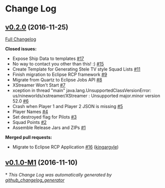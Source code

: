 # Change Log

## [v0.2.0](https://github.com/kingargyle/xstreamer/tree/v0.2.0) (2016-11-25)
[Full Changelog](https://github.com/kingargyle/xstreamer/compare/v0.1.0-M1...v0.2.0)

**Closed issues:**

- Expose Ship Data to templates [\#17](https://github.com/kingargyle/xstreamer/issues/17)
- No way to contact you other than this! :\) [\#15](https://github.com/kingargyle/xstreamer/issues/15)
- Create Template for Generating Stele TV style Squad Lists [\#11](https://github.com/kingargyle/xstreamer/issues/11)
- Finish migration to Eclipse RCP framework [\#9](https://github.com/kingargyle/xstreamer/issues/9)
- Migrate from Quartz to Eclipse Jobs API [\#8](https://github.com/kingargyle/xstreamer/issues/8)
- XStreamer Won't Start [\#7](https://github.com/kingargyle/xstreamer/issues/7)
- xception in thread "main" java.lang.UnsupportedClassVersionError: us/nineworlds/xstreamer/XStreamer : Unsupported major.minor version 52.0 [\#6](https://github.com/kingargyle/xstreamer/issues/6)
- Crash when Player 1 and Player 2 JSON is missing [\#5](https://github.com/kingargyle/xstreamer/issues/5)
- Player Names [\#4](https://github.com/kingargyle/xstreamer/issues/4)
- Set destroyed flag for Pilots [\#3](https://github.com/kingargyle/xstreamer/issues/3)
- Squad Points [\#2](https://github.com/kingargyle/xstreamer/issues/2)
- Assemble Release Jars and ZIPs [\#1](https://github.com/kingargyle/xstreamer/issues/1)

**Merged pull requests:**

- Migrate to Eclipse RCP Application [\#16](https://github.com/kingargyle/xstreamer/pull/16) ([kingargyle](https://github.com/kingargyle))

## [v0.1.0-M1](https://github.com/kingargyle/xstreamer/tree/v0.1.0-M1) (2016-11-10)


\* *This Change Log was automatically generated by [github_changelog_generator](https://github.com/skywinder/Github-Changelog-Generator)*
